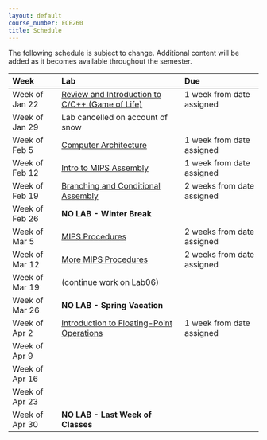 ```yaml
---
layout: default
course_number: ECE260
title: Schedule
---
```


The following schedule is subject to change.
Additional content will be added as it becomes available throughout the semester.<br>


**Week**       | **Lab**                                                                |  **Due**                                                                                                                   
:--------------|:-----------------------------------------------------------------------|:--------------------------    
Week of Jan 22 |  [Review and Introduction to C/C++ (Game of Life)](labs/lab01.html)    |  1 week from date assigned  <!-- lab 1 -->
Week of Jan 29 |  Lab cancelled on account of snow                                      |
Week of Feb 5  |  [Computer Architecture](labs/lab02.html)                              |  1 week from date assigned  <!-- lab 2 -->
Week of Feb 12 |  [Intro to MIPS Assembly](labs/lab03.html)                             |  1 week from date assigned  <!-- lab 3 -->
Week of Feb 19 |  [Branching and Conditional Assembly](labs/lab04.html)                 |  2 weeks from date assigned  <!-- lab 4 -->
Week of Feb 26 |  **NO LAB - Winter Break**                                             |
Week of Mar 5  |  [MIPS Procedures](labs/lab05.html)                                    |  2 weeks from date assigned  <!-- lab 5 -->
Week of Mar 12 |  [More MIPS Procedures](labs/lab06.html)                               |  2 weeks from date assigned  <!-- lab 6 -->
Week of Mar 19 |  (continue work on Lab06)                                              | 
Week of Mar 26 |  **NO LAB - Spring Vacation**                                          |
Week of Apr 2  |  [Introduction to Floating-Point Operations](labs/lab07.html)          | 1 week from date assigned  <!-- lab 7 -->
Week of Apr 9  |                                                                        | <!-- lab 8 -->
Week of Apr 16 |                                                                        | <!-- lab 9 -->
Week of Apr 23 |                                                                        | <!-- lab 10 -->
Week of Apr 30 |  **NO LAB - Last Week of Classes**                                     |


<!-- [Review and Introduction to C/C++](labs/lab01.html) -->
<!-- [Computer Architecture](labs/lab02.html) -->
<!-- [Intro to MIPS Assembly](labs/lab03.html) -->
<!-- [Branching and Conditional Assembly](labs/lab04.html) -->
<!-- [MIPS Procedures](labs/lab05.html) -->
<!-- [More MIPS Procedures](labs/lab06.html) -->
<!-- [Introduction to Floating-Point Operations](labs/lab07.html) -->
<!-- [More Fun with Floats](labs/lab08.html) -->
<!-- [Introduction to ARM Assembly](labs/lab09.html) -->
<!-- EXAM WEEK - no lab -->
<!-- [Loop and Function Optimization](labs/lab10.html) -->
